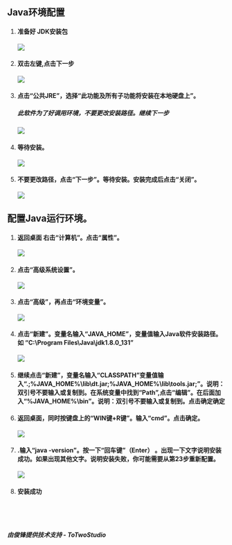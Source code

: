 <nav>
	<h1 class="text-center"><strong >Java环境配置</strong></h2>
</nav>
<ol>
				<li><h4>准备好 JDK安装包</h4></li>
				<img src="img/1.png" />
				<li><h4>双击左键,点击下一步</h4></li>
				<img src="img/2.png" />
				<li><h4>点击“公共JRE”，选择“此功能及所有子功能将安装在本地硬盘上”。</h4><h5>此软件为了好调用环境，不要更改安装路径。继续下一步</h5></li>
				<img src="img/3.png" />
				<li><h4>等待安装。</h4></li>
					<img src="img/4.png" />
				<li><h4>不要更改路径，点击“下一步”。等待安装。安装完成后点击“关闭”。</h4></li>
				<img src="img/5.png" />
</ol>
<nav>
	<h1 class="text-center"><strong >配置Java运行环境。</strong></h2>
</nav>
<ol>
				<li><h4>返回桌面    右击“计算机”。点击“属性”。</h4></li>
				<img src="img/6.png" />
				<li><h4>点击“高级系统设置”。</h4></li>
				<img src="img/7.png" />
				<li><h4>点击“高级”，再点击“环境变量”。</h4></li>
				<img src="img/8.png" />
				<li><h4>点击“新建”。变量名输入“<text>JAVA_HOME</text>”，变量值输入Java软件安装路径。如 “<text>C:\Program Files\Java\jdk1.8.0_131</text>”</h4></li>
				<img src="img/9.png" />
				<li><h4>继续点击“新建”，变量名输入“<text>CLASSPATH</text>”变量值输入“<text>.;%JAVA_HOME%\lib\dt.jar;%JAVA_HOME%\lib\tools.jar;</text>”。说明：双引号不要输入或复制到。在系统变量中找到“<text>Path</text>”,点击“编辑”。在后面加入“<text>%JAVA_HOME%\bin</text>”。说明：双引号不要输入或复制到。点击确定确定</h4></li>
				<li><h4>返回桌面，同时按键盘上的“WIN键+R键”。输入“cmd”。点击确定。</h4></li>
				<img src="img/10.png" />
				<li><h4>.输入“java -version”。按一下“回车键”（Enter） 。出现一下文字说明安装成功。如果出现其他文字。说明安装失败，你可能需要从第23步重新配置。</h4></li>
				<img src="img/11.png" />
				<li><h4>安装成功</h4></li>

</ol>

<h5 style="margin-top: 5rem;">由俊锋提供技术支持 - ToTwoStudio</h4>

